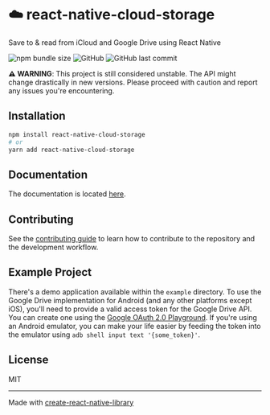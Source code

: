 # ☁️ react-native-cloud-storage

Save to & read from iCloud and Google Drive using React Native

![npm bundle size](https://img.shields.io/bundlephobia/min/react-native-cloud-storage?style=flat-square) ![GitHub](https://img.shields.io/github/license/kuatsu/react-native-cloud-storage?style=flat-square) ![GitHub last commit](https://img.shields.io/github/last-commit/kuatsu/react-native-cloud-storage?style=flat-square)

**⚠️ WARNING**: This project is still considered unstable. The API might change drastically in new versions. Please proceed with caution and report any issues you're encountering.

## Installation

```sh
npm install react-native-cloud-storage
# or
yarn add react-native-cloud-storage
```

## Documentation

The documentation is located [here](https://react-native-cloud-storage.vercel.app/docs/intro).

## Contributing

See the [contributing guide](CONTRIBUTING.md) to learn how to contribute to the repository and the development workflow.

## Example Project

There's a demo application available within the `example` directory. To use the Google Drive implementation for Android (and any other platforms except iOS), you'll need to provide a valid access token for the Google Drive API. You can create one using the [Google OAuth 2.0 Playground](https://developers.google.com/oauthplayground). If you're using an Android emulator, you can make your life easier by feeding the token into the emulator using `adb shell input text '{some_token}'`.

## License

MIT

---

Made with [create-react-native-library](https://github.com/callstack/react-native-builder-bob)
